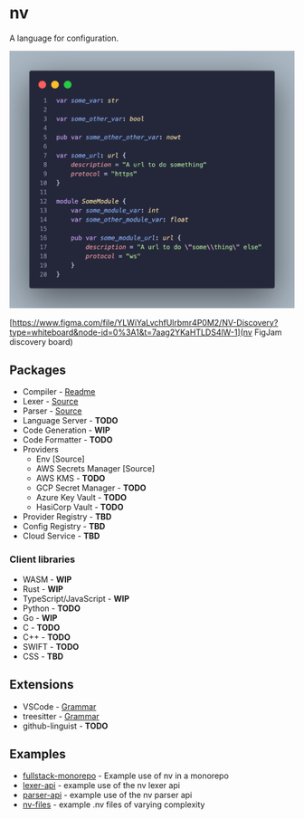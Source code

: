 # nv

A language for configuration.

![nv language snippet - neovim](./extensions/vscode-nv/docs/assets/images/vscode-nv-syntax-highlighting.png)

[https://www.figma.com/file/YLWiYaLvchfUlrbmr4P0M2/NV-Discovery?type=whiteboard&node-id=0%3A1&t=7aag2YKaHTLDS4lW-1](nv FigJam discovery board)

## Packages

- Compiler - [Readme](./packages/compiler/README.md)
- Lexer - [Source](./packages/lexer/src/lexer.rs)
- Parser - [Source](./packages/parser/src/main.rs)
- Language Server - **TODO**
- Code Generation - **WIP**
- Code Formatter - **TODO**
- Providers
    - Env [Source]
    - AWS Secrets Manager [Source]
    - AWS KMS - **TODO**
    - GCP Secret Manager - **TODO**
    - Azure Key Vault - **TODO**
    - HasiCorp Vault - **TODO**
- Provider Registry - **TBD**
- Config Registry - **TBD**
- Cloud Service - **TBD**

### Client libraries

- WASM - **WIP**
- Rust - **WIP**
- TypeScript/JavaScript - **WIP**
- Python - **TODO**
- Go - **WIP**
- C - **TODO**
- C++ - **TODO**
- SWIFT - **TODO**
- CSS - **TBD**

## Extensions

- VSCode - [Grammar](./extensions/vscode-nv/syntaxes/nv.tmLanguage.json)
- treesitter - [Grammar](./extensions/tree-sitter-nv/grammar.js)
- github-linguist - **TODO**

## Examples

- [fullstack-monorepo](./examples/fullstack-monorepo/) - Example use of nv in a monorepo
- [lexer-api](./examples/lexer-api/) - example use of the nv lexer api
- [parser-api](./examples/parser-api/) - example use of the nv parser api
- [nv-files](./examples/nv-files/) - example .nv files of varying complexity

